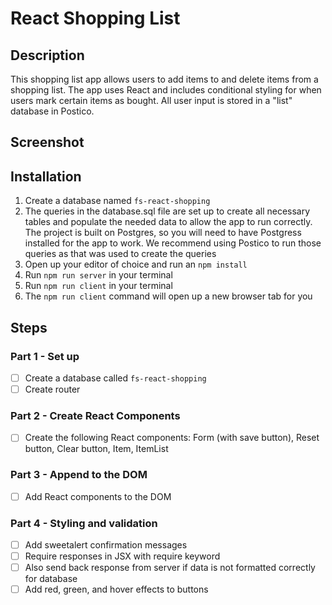 # React Shopping List

## Description

This shopping list app allows users to add items to and delete items from a shopping list. The app uses React and includes conditional styling for when users mark certain items as bought. All user input is stored in a "list" database in Postico.

## Screenshot



## Installation

1. Create a database named ```fs-react-shopping```
2. The queries in the database.sql file are set up to create all necessary tables and populate the needed data to allow the app to run correctly. The project is built on Postgres, so you will need to have Postgress installed for the app to work. We recommend using Postico to run those queries as that was used to create the queries
3. Open up your editor of choice and run an ```npm install```
4. Run ```npm run server``` in your terminal
5. Run ```npm run client``` in your terminal
6. The ```npm run client``` command will open up a new browser tab for you


## Steps

### Part 1 - Set up
- [ ] Create a database called ```fs-react-shopping```
- [ ] Create router

### Part 2 - Create React Components
- [ ] Create the following React components: Form (with save button), Reset button, Clear button, Item, ItemList

### Part 3 - Append to the DOM
- [ ] Add React components to the DOM

### Part 4 - Styling and validation
- [ ] Add sweetalert confirmation messages
- [ ] Require responses in JSX with require keyword
- [ ] Also send back response from server if data is not formatted correctly for database
- [ ] Add red, green, and hover effects to buttons